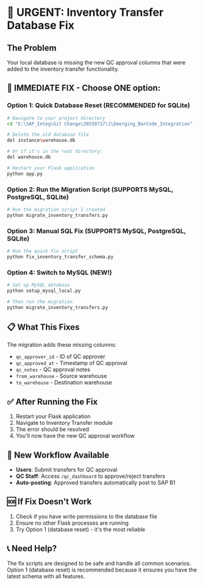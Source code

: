 # 🚨 URGENT: Inventory Transfer Database Fix

## The Problem
Your local database is missing the new QC approval columns that were added to the inventory transfer functionality.

## 🔧 IMMEDIATE FIX - Choose ONE option:

### Option 1: Quick Database Reset (RECOMMENDED for SQLite)
```bash
# Navigate to your project directory
cd "E:\SAP_Integ\Git Change\20250717\1\Emerging_BarCode_Integration"

# Delete the old database file
del instance\warehouse.db

# Or if it's in the root directory:
del warehouse.db

# Restart your Flask application
python app.py
```

### Option 2: Run the Migration Script (SUPPORTS MySQL, PostgreSQL, SQLite)
```bash
# Run the migration script I created
python migrate_inventory_transfers.py
```

### Option 3: Manual SQL Fix (SUPPORTS MySQL, PostgreSQL, SQLite)
```bash
# Run the quick fix script
python fix_inventory_transfer_schema.py
```

### Option 4: Switch to MySQL (NEW!)
```bash
# Set up MySQL database
python setup_mysql_local.py

# Then run the migration
python migrate_inventory_transfers.py
```

## 📋 What This Fixes

The migration adds these missing columns:
- `qc_approver_id` - ID of QC approver
- `qc_approved_at` - Timestamp of QC approval
- `qc_notes` - QC approval notes
- `from_warehouse` - Source warehouse
- `to_warehouse` - Destination warehouse

## ✅ After Running the Fix

1. Restart your Flask application
2. Navigate to Inventory Transfer module
3. The error should be resolved
4. You'll now have the new QC approval workflow

## 🔄 New Workflow Available

- **Users**: Submit transfers for QC approval
- **QC Staff**: Access `/qc_dashboard` to approve/reject transfers
- **Auto-posting**: Approved transfers automatically post to SAP B1

## 🆘 If Fix Doesn't Work

1. Check if you have write permissions to the database file
2. Ensure no other Flask processes are running
3. Try Option 1 (database reset) - it's the most reliable

## 📞 Need Help?

The fix scripts are designed to be safe and handle all common scenarios. Option 1 (database reset) is recommended because it ensures you have the latest schema with all features.